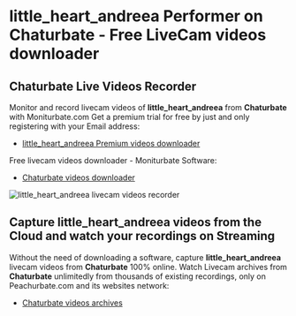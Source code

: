 # little_heart_andreea Performer on Chaturbate - Free LiveCam videos downloader

## Chaturbate Live Videos Recorder

Monitor and record livecam videos of **little_heart_andreea** from **Chaturbate** with Moniturbate.com
Get a premium trial for free by just and only registering with your Email address:
* [little_heart_andreea Premium videos downloader](https://moniturbate.com/request-demo-licence-key.html)

Free livecam videos downloader - Moniturbate Software:
* [Chaturbate videos downloader](https://moniturbate.com/moniturbate-download-software.html)

![little_heart_andreea livecam videos recorder](https://peachurnet.com/templates/moniturbate-software.png)


## Capture little_heart_andreea videos from the Cloud and watch your recordings on Streaming

Without the need of downloading a software, capture **little_heart_andreea** livecam videos from **Chaturbate** 100% online.
Watch Livecam archives from **Chaturbate** unlimitedly from thousands of existing recordings, only on Peachurbate.com and its websites network:
* [Chaturbate videos archives](https://peachurnet.com/)